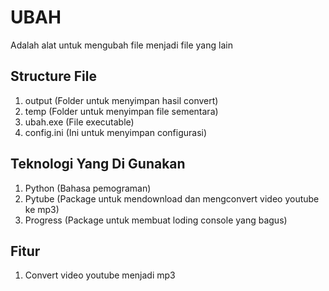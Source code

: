 # UBAH

Adalah alat untuk mengubah file menjadi file yang lain

## Structure File
1. output (Folder untuk menyimpan hasil convert)
2. temp (Folder untuk menyimpan file sementara)
3. ubah.exe (File executable)
4. config.ini (Ini untuk menyimpan configurasi)

## Teknologi Yang Di Gunakan
1. Python (Bahasa pemograman)
2. Pytube (Package untuk mendownload dan mengconvert video youtube ke mp3)
3. Progress (Package untuk membuat loding console yang bagus)

## Fitur
1. Convert video youtube menjadi mp3
